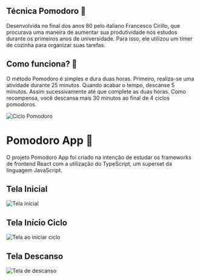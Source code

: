 
## Técnica Pomodoro 🍅
Desenvolvida no final dos anos 80 pelo italiano Francesco Cirillo, que procurava uma maneira de aumentar sua produtividade nos estudos durante os primeiros anos de universidade. Para isso, ele utilizou um timer de cozinha para organizar suas tarefas.

## Como funciona? 🍅
O método Pomodoro é simples e dura duas horas. Primeiro, realiza-se uma atividade durante 25 minutos. Quando acabar o tempo, descanse 5 minutos. Assim sucessivamente até que complete as duas horas. Como recompensa, você descansa mais 30 minutos ao final de 4 ciclos pomodoros.

![Ciclo Pomodoro](https://www.napratica.org.br/wp-content/webp-express/webp-images/uploads/2021/04/ciclo-tecnica-pomodoro-1024x683.jpg.webp)

# Pomodoro App 🍅
O projeto Pomodoro App foi criado na intenção de estudar os frameworks de frontend React com a utilização do TypeScript, um superset da linguagem JavaScript.

## Tela Inicial
![Tela inicial](https://imgur.com/a/BvWRMn6)

## Tela Início Ciclo
![Tela ao iniciar ciclo](https://imgur.com/a/04Ff5Ov)

## Tela Descanso
![Tela de descanso](imgur.com/jgM2QX5)
